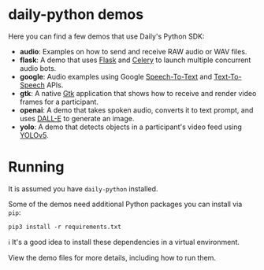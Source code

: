 # daily-python demos

Here you can find a few demos that use Daily's Python SDK:

-   **audio**: Examples on how to send and receive RAW audio or WAV files.
-   **flask**: A demo that uses [Flask](https://flask.palletsprojects.com/) and [Celery](https://docs.celeryq.dev/) to launch multiple concurrent audio bots.
-   **google**: Audio examples using Google [Speech-To-Text](https://cloud.google.com/speech-to-text) and [Text-To-Speech](https://cloud.google.com/text-to-speech) APIs.
-   **gtk**: A native [Gtk](https://www.gtk.org/) application that shows how to receive and render video frames for a participant.
-   **openai**: A demo that takes spoken audio, converts it to text prompt, and uses [DALL-E](https://openai.com/dall-e) to generate an image.
-   **yolo**: A demo that detects objects in a participant's video feed using [YOLOv5](https://pypi.org/project/yolov5/).

# Running

It is assumed you have `daily-python` installed.

Some of the demos need additional Python packages you can install via `pip`:

```
pip3 install -r requirements.txt
```

ℹ️ It's a good idea to install these dependencies in a virtual environment.

View the demo files for more details, including how to run them.
